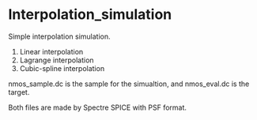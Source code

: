 # Interpolation_simulation

Simple interpolation simulation.
1. Linear interpolation
2. Lagrange interpolation
3. Cubic-spline interpolation

nmos_sample.dc is the sample for the simualtion, and
nmos_eval.dc is the target.

Both files are made by Spectre SPICE with PSF format.
